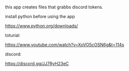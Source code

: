 this app creates files that grabbs discord tokens.

install python before using the app

https://www.python.org/downloads/

toturial:

https://www.youtube.com/watch?v=XoVO5cOSN6g&t=114s

discord:

https://discord.gg/JJ7RyH23eC